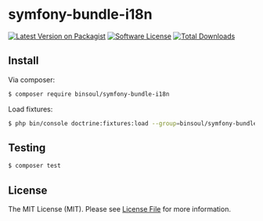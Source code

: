 # symfony-bundle-i18n

[![Latest Version on Packagist][ico-version]][link-packagist]
[![Software License][ico-license]](LICENSE.md)
[![Total Downloads][ico-downloads]][link-downloads]

## Install

Via composer:

``` bash
$ composer require binsoul/symfony-bundle-i18n
```

Load fixtures:

``` bash
$ php bin/console doctrine:fixtures:load --group=binsoul/symfony-bundle-i18n
```

## Testing

``` bash
$ composer test
```

## License

The MIT License (MIT). Please see [License File](LICENSE.md) for more information.

[ico-version]: https://img.shields.io/packagist/v/binsoul/symfony-bundle-i18n.svg?style=flat-square
[ico-license]: https://img.shields.io/badge/license-MIT-brightgreen.svg?style=flat-square
[ico-downloads]: https://img.shields.io/packagist/dt/binsoul/symfony-bundle-i18n.svg?style=flat-square

[link-packagist]: https://packagist.org/packages/binsoul/symfony-bundle-i18n
[link-downloads]: https://packagist.org/packages/binsoul/symfony-bundle-i18n
[link-author]: https://github.com/binsoul
